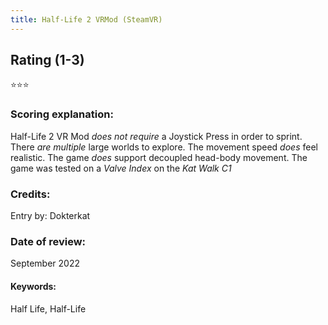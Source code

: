 ```yaml
---
title: Half-Life 2 VRMod (SteamVR)
---
```


## Rating (1-3)
⭐⭐⭐

### Scoring explanation:
Half-Life 2 VR Mod *does not require* a Joystick Press in order to sprint.
There *are multiple* large worlds to explore.
The movement speed *does* feel realistic.
The game *does* support decoupled head-body movement.
The game was tested on a *Valve Index* on the *Kat Walk C1*

### Credits:
Entry by: Dokterkat

### Date of review:
September 2022

#### Keywords:
Half Life, Half-Life

